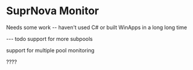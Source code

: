 SuprNova Monitor
===============

Needs some work -- haven't used C# or built WinApps in a long long time

--- todo
support for more subpools

support for multiple pool monitoring

????